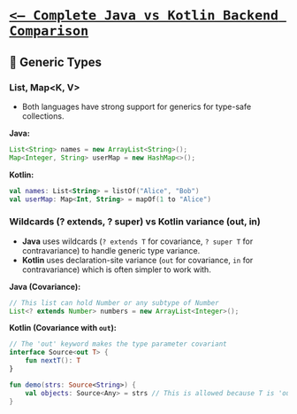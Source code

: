 # [`<— Complete Java vs Kotlin Backend Comparison`](../JavaVsKotlin.md)

## 🧮 Generic Types

### List<T>, Map<K, V>

- Both languages have strong support for generics for type-safe collections.

**Java:**

```java
List<String> names = new ArrayList<String>();
Map<Integer, String> userMap = new HashMap<>();
```

**Kotlin:**

```kotlin
val names: List<String> = listOf("Alice", "Bob")
val userMap: Map<Int, String> = mapOf(1 to "Alice")
```

### Wildcards (? extends, ? super) vs Kotlin variance (out, in)

- **Java** uses wildcards (`? extends T` for covariance, `? super T` for contravariance) to handle generic type variance.
- **Kotlin** uses declaration-site variance (`out` for covariance, `in` for contravariance) which is often simpler to work with.

**Java (Covariance):**

```java
// This list can hold Number or any subtype of Number
List<? extends Number> numbers = new ArrayList<Integer>();
```

**Kotlin (Covariance with `out`):**

```kotlin
// The 'out' keyword makes the type parameter covariant
interface Source<out T> {
    fun nextT(): T
}

fun demo(strs: Source<String>) {
    val objects: Source<Any> = strs // This is allowed because T is 'out'
}
```
